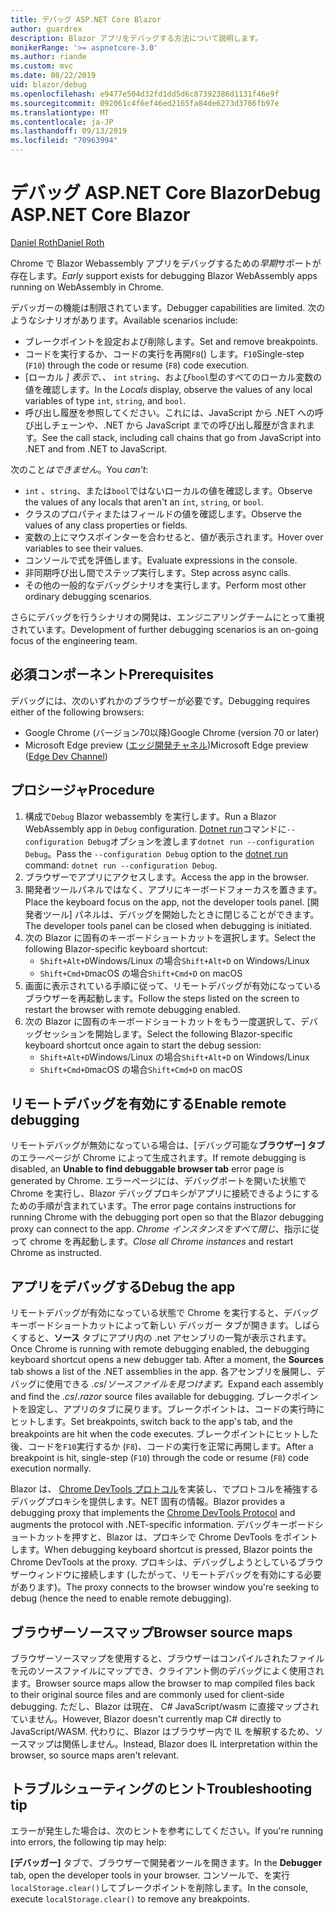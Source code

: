 ```yaml
---
title: デバッグ ASP.NET Core Blazor
author: guardrex
description: Blazor アプリをデバッグする方法について説明します。
monikerRange: '>= aspnetcore-3.0'
ms.author: riande
ms.custom: mvc
ms.date: 08/22/2019
uid: blazor/debug
ms.openlocfilehash: e9477e504d32fd1dd5d6c87392386d1131f46e9f
ms.sourcegitcommit: 092061c4f6ef46ed2165fa84de6273d3786fb97e
ms.translationtype: MT
ms.contentlocale: ja-JP
ms.lasthandoff: 09/13/2019
ms.locfileid: "70963994"
---
```

# <a name="debug-aspnet-core-blazor"></a><span data-ttu-id="11ecb-103">デバッグ ASP.NET Core Blazor</span><span class="sxs-lookup"><span data-stu-id="11ecb-103">Debug ASP.NET Core Blazor</span></span>

[<span data-ttu-id="11ecb-104">Daniel Roth</span><span class="sxs-lookup"><span data-stu-id="11ecb-104">Daniel Roth</span></span>](https://github.com/danroth27)

<span data-ttu-id="11ecb-105">Chrome で Blazor Webassembly アプリをデバッグするための*早期*サポートが存在します。</span><span class="sxs-lookup"><span data-stu-id="11ecb-105">*Early* support exists for debugging Blazor WebAssembly apps running on WebAssembly in Chrome.</span></span>

<span data-ttu-id="11ecb-106">デバッガーの機能は制限されています。</span><span class="sxs-lookup"><span data-stu-id="11ecb-106">Debugger capabilities are limited.</span></span> <span data-ttu-id="11ecb-107">次のようなシナリオがあります。</span><span class="sxs-lookup"><span data-stu-id="11ecb-107">Available scenarios include:</span></span>

* <span data-ttu-id="11ecb-108">ブレークポイントを設定および削除します。</span><span class="sxs-lookup"><span data-stu-id="11ecb-108">Set and remove breakpoints.</span></span>
* <span data-ttu-id="11ecb-109">コードを実行するか、コードの実行を再開`F8`() します。`F10`</span><span class="sxs-lookup"><span data-stu-id="11ecb-109">Single-step (`F10`) through the code or resume (`F8`) code execution.</span></span>
* <span data-ttu-id="11ecb-110">[ローカル *] 表示で*、、 `int` `string`、および`bool`型のすべてのローカル変数の値を確認します。</span><span class="sxs-lookup"><span data-stu-id="11ecb-110">In the *Locals* display, observe the values of any local variables of type `int`, `string`, and `bool`.</span></span>
* <span data-ttu-id="11ecb-111">呼び出し履歴を参照してください。これには、JavaScript から .NET への呼び出しチェーンや、.NET から JavaScript までの呼び出し履歴が含まれます。</span><span class="sxs-lookup"><span data-stu-id="11ecb-111">See the call stack, including call chains that go from JavaScript into .NET and from .NET to JavaScript.</span></span>

<span data-ttu-id="11ecb-112">次のこと*はできません*。</span><span class="sxs-lookup"><span data-stu-id="11ecb-112">You *can't*:</span></span>

* <span data-ttu-id="11ecb-113">`int` 、`string`、または`bool`ではないローカルの値を確認します。</span><span class="sxs-lookup"><span data-stu-id="11ecb-113">Observe the values of any locals that aren't an `int`, `string`, or `bool`.</span></span>
* <span data-ttu-id="11ecb-114">クラスのプロパティまたはフィールドの値を確認します。</span><span class="sxs-lookup"><span data-stu-id="11ecb-114">Observe the values of any class properties or fields.</span></span>
* <span data-ttu-id="11ecb-115">変数の上にマウスポインターを合わせると、値が表示されます。</span><span class="sxs-lookup"><span data-stu-id="11ecb-115">Hover over variables to see their values.</span></span>
* <span data-ttu-id="11ecb-116">コンソールで式を評価します。</span><span class="sxs-lookup"><span data-stu-id="11ecb-116">Evaluate expressions in the console.</span></span>
* <span data-ttu-id="11ecb-117">非同期呼び出し間でステップ実行します。</span><span class="sxs-lookup"><span data-stu-id="11ecb-117">Step across async calls.</span></span>
* <span data-ttu-id="11ecb-118">その他の一般的なデバッグシナリオを実行します。</span><span class="sxs-lookup"><span data-stu-id="11ecb-118">Perform most other ordinary debugging scenarios.</span></span>

<span data-ttu-id="11ecb-119">さらにデバッグを行うシナリオの開発は、エンジニアリングチームにとって重視されています。</span><span class="sxs-lookup"><span data-stu-id="11ecb-119">Development of further debugging scenarios is an on-going focus of the engineering team.</span></span>

## <a name="prerequisites"></a><span data-ttu-id="11ecb-120">必須コンポーネント</span><span class="sxs-lookup"><span data-stu-id="11ecb-120">Prerequisites</span></span>

<span data-ttu-id="11ecb-121">デバッグには、次のいずれかのブラウザーが必要です。</span><span class="sxs-lookup"><span data-stu-id="11ecb-121">Debugging requires either of the following browsers:</span></span>

* <span data-ttu-id="11ecb-122">Google Chrome (バージョン70以降)</span><span class="sxs-lookup"><span data-stu-id="11ecb-122">Google Chrome (version 70 or later)</span></span>
* <span data-ttu-id="11ecb-123">Microsoft Edge preview ([エッジ開発チャネル](https://www.microsoftedgeinsider.com))</span><span class="sxs-lookup"><span data-stu-id="11ecb-123">Microsoft Edge preview ([Edge Dev Channel](https://www.microsoftedgeinsider.com))</span></span>

## <a name="procedure"></a><span data-ttu-id="11ecb-124">プロシージャ</span><span class="sxs-lookup"><span data-stu-id="11ecb-124">Procedure</span></span>

1. <span data-ttu-id="11ecb-125">構成で`Debug` Blazor webassembly を実行します。</span><span class="sxs-lookup"><span data-stu-id="11ecb-125">Run a Blazor WebAssembly app in `Debug` configuration.</span></span> <span data-ttu-id="11ecb-126">[Dotnet run](/dotnet/core/tools/dotnet-run)コマンドに`--configuration Debug`オプションを渡します`dotnet run --configuration Debug`。</span><span class="sxs-lookup"><span data-stu-id="11ecb-126">Pass the `--configuration Debug` option to the [dotnet run](/dotnet/core/tools/dotnet-run) command: `dotnet run --configuration Debug`.</span></span>
1. <span data-ttu-id="11ecb-127">ブラウザーでアプリにアクセスします。</span><span class="sxs-lookup"><span data-stu-id="11ecb-127">Access the app in the browser.</span></span>
1. <span data-ttu-id="11ecb-128">開発者ツールパネルではなく、アプリにキーボードフォーカスを置きます。</span><span class="sxs-lookup"><span data-stu-id="11ecb-128">Place the keyboard focus on the app, not the developer tools panel.</span></span> <span data-ttu-id="11ecb-129">[開発者ツール] パネルは、デバッグを開始したときに閉じることができます。</span><span class="sxs-lookup"><span data-stu-id="11ecb-129">The developer tools panel can be closed when debugging is initiated.</span></span>
1. <span data-ttu-id="11ecb-130">次の Blazor に固有のキーボードショートカットを選択します。</span><span class="sxs-lookup"><span data-stu-id="11ecb-130">Select the following Blazor-specific keyboard shortcut:</span></span>
   * <span data-ttu-id="11ecb-131">`Shift+Alt+D`Windows/Linux の場合</span><span class="sxs-lookup"><span data-stu-id="11ecb-131">`Shift+Alt+D` on Windows/Linux</span></span>
   * <span data-ttu-id="11ecb-132">`Shift+Cmd+D`macOS の場合</span><span class="sxs-lookup"><span data-stu-id="11ecb-132">`Shift+Cmd+D` on macOS</span></span>
1. <span data-ttu-id="11ecb-133">画面に表示されている手順に従って、リモートデバッグが有効になっているブラウザーを再起動します。</span><span class="sxs-lookup"><span data-stu-id="11ecb-133">Follow the steps listed on the screen to restart the browser with remote debugging enabled.</span></span>
1. <span data-ttu-id="11ecb-134">次の Blazor に固有のキーボードショートカットをもう一度選択して、デバッグセッションを開始します。</span><span class="sxs-lookup"><span data-stu-id="11ecb-134">Select the following Blazor-specific keyboard shortcut once again to start the debug session:</span></span>
   * <span data-ttu-id="11ecb-135">`Shift+Alt+D`Windows/Linux の場合</span><span class="sxs-lookup"><span data-stu-id="11ecb-135">`Shift+Alt+D` on Windows/Linux</span></span>
   * <span data-ttu-id="11ecb-136">`Shift+Cmd+D`macOS の場合</span><span class="sxs-lookup"><span data-stu-id="11ecb-136">`Shift+Cmd+D` on macOS</span></span>

## <a name="enable-remote-debugging"></a><span data-ttu-id="11ecb-137">リモートデバッグを有効にする</span><span class="sxs-lookup"><span data-stu-id="11ecb-137">Enable remote debugging</span></span>

<span data-ttu-id="11ecb-138">リモートデバッグが無効になっている場合は、[デバッグ可能な**ブラウザー] タブ**のエラーページが Chrome によって生成されます。</span><span class="sxs-lookup"><span data-stu-id="11ecb-138">If remote debugging is disabled, an **Unable to find debuggable browser tab** error page is generated by Chrome.</span></span> <span data-ttu-id="11ecb-139">エラーページには、デバッグポートを開いた状態で Chrome を実行し、Blazor デバッグプロキシがアプリに接続できるようにするための手順が含まれています。</span><span class="sxs-lookup"><span data-stu-id="11ecb-139">The error page contains instructions for running Chrome with the debugging port open so that the Blazor debugging proxy can connect to the app.</span></span> <span data-ttu-id="11ecb-140">*Chrome インスタンスをすべて閉じ*、指示に従って chrome を再起動します。</span><span class="sxs-lookup"><span data-stu-id="11ecb-140">*Close all Chrome instances* and restart Chrome as instructed.</span></span>

## <a name="debug-the-app"></a><span data-ttu-id="11ecb-141">アプリをデバッグする</span><span class="sxs-lookup"><span data-stu-id="11ecb-141">Debug the app</span></span>

<span data-ttu-id="11ecb-142">リモートデバッグが有効になっている状態で Chrome を実行すると、デバッグ キーボードショートカットによって新しい デバッガー タブが開きます。しばらくすると、**ソース** タブにアプリ内の .net アセンブリの一覧が表示されます。</span><span class="sxs-lookup"><span data-stu-id="11ecb-142">Once Chrome is running with remote debugging enabled, the debugging keyboard shortcut opens a new debugger tab. After a moment, the **Sources** tab shows a list of the .NET assemblies in the app.</span></span> <span data-ttu-id="11ecb-143">各アセンブリを展開し、デバッグに使用できる *.cs*/*ソースファイルを見つけます。*</span><span class="sxs-lookup"><span data-stu-id="11ecb-143">Expand each assembly and find the *.cs*/*.razor* source files available for debugging.</span></span> <span data-ttu-id="11ecb-144">ブレークポイントを設定し、アプリのタブに戻ります。ブレークポイントは、コードの実行時にヒットします。</span><span class="sxs-lookup"><span data-stu-id="11ecb-144">Set breakpoints, switch back to the app's tab, and the breakpoints are hit when the code executes.</span></span> <span data-ttu-id="11ecb-145">ブレークポイントにヒットした後、コードを`F10`実行するか (`F8`)、コードの実行を正常に再開します。</span><span class="sxs-lookup"><span data-stu-id="11ecb-145">After a breakpoint is hit, single-step (`F10`) through the code or resume (`F8`) code execution normally.</span></span>

<span data-ttu-id="11ecb-146">Blazor は、 [Chrome DevTools プロトコル](https://chromedevtools.github.io/devtools-protocol/)を実装し、でプロトコルを補強するデバッグプロキシを提供します。NET 固有の情報。</span><span class="sxs-lookup"><span data-stu-id="11ecb-146">Blazor provides a debugging proxy that implements the [Chrome DevTools Protocol](https://chromedevtools.github.io/devtools-protocol/) and augments the protocol with .NET-specific information.</span></span> <span data-ttu-id="11ecb-147">デバッグキーボードショートカットを押すと、Blazor は、プロキシで Chrome DevTools をポイントします。</span><span class="sxs-lookup"><span data-stu-id="11ecb-147">When debugging keyboard shortcut is pressed, Blazor points the Chrome DevTools at the proxy.</span></span> <span data-ttu-id="11ecb-148">プロキシは、デバッグしようとしているブラウザーウィンドウに接続します (したがって、リモートデバッグを有効にする必要があります)。</span><span class="sxs-lookup"><span data-stu-id="11ecb-148">The proxy connects to the browser window you're seeking to debug (hence the need to enable remote debugging).</span></span>

## <a name="browser-source-maps"></a><span data-ttu-id="11ecb-149">ブラウザーソースマップ</span><span class="sxs-lookup"><span data-stu-id="11ecb-149">Browser source maps</span></span>

<span data-ttu-id="11ecb-150">ブラウザーソースマップを使用すると、ブラウザーはコンパイルされたファイルを元のソースファイルにマップでき、クライアント側のデバッグによく使用されます。</span><span class="sxs-lookup"><span data-stu-id="11ecb-150">Browser source maps allow the browser to map compiled files back to their original source files and are commonly used for client-side debugging.</span></span> <span data-ttu-id="11ecb-151">ただし、Blazor は現在、 C# JavaScript/wasm に直接マップされていません。</span><span class="sxs-lookup"><span data-stu-id="11ecb-151">However, Blazor doesn't currently map C# directly to JavaScript/WASM.</span></span> <span data-ttu-id="11ecb-152">代わりに、Blazor はブラウザー内で IL を解釈するため、ソースマップは関係しません。</span><span class="sxs-lookup"><span data-stu-id="11ecb-152">Instead, Blazor does IL interpretation within the browser, so source maps aren't relevant.</span></span>

## <a name="troubleshooting-tip"></a><span data-ttu-id="11ecb-153">トラブルシューティングのヒント</span><span class="sxs-lookup"><span data-stu-id="11ecb-153">Troubleshooting tip</span></span>

<span data-ttu-id="11ecb-154">エラーが発生した場合は、次のヒントを参考にしてください。</span><span class="sxs-lookup"><span data-stu-id="11ecb-154">If you're running into errors, the following tip may help:</span></span>

<span data-ttu-id="11ecb-155">**[デバッガー]** タブで、ブラウザーで開発者ツールを開きます。</span><span class="sxs-lookup"><span data-stu-id="11ecb-155">In the **Debugger** tab, open the developer tools in your browser.</span></span> <span data-ttu-id="11ecb-156">コンソールで、を実行`localStorage.clear()`してブレークポイントを削除します。</span><span class="sxs-lookup"><span data-stu-id="11ecb-156">In the console, execute `localStorage.clear()` to remove any breakpoints.</span></span>
